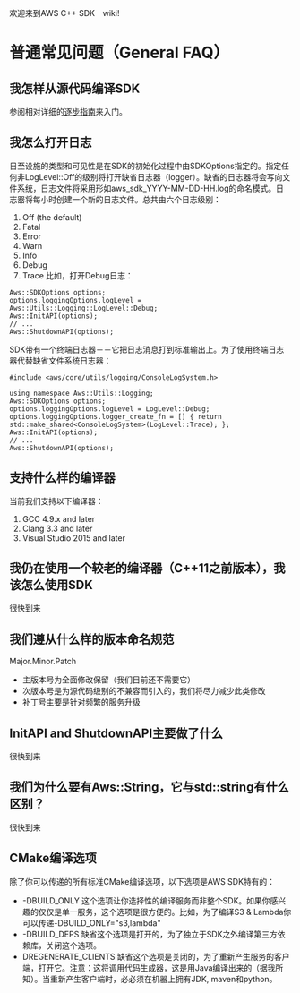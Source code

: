 欢迎来到AWS C++ SDK　wiki!
# 普通常见问题（General FAQ）
## 我怎样从源代码编译SDK
参阅相对详细的[逐步指南](https://github.com/wbb1975/blogs/blob/master/aws/build_c%2B%2Bsdk_on_ec2.md)来入门。
## 我怎么打开日志
日至设施的类型和可见性是在SDK的初始化过程中由SDKOptions指定的。指定任何非LogLevel::Off的级别将打开缺省日志器（logger）。缺省的日志器将会写向文件系统，日志文件将采用形如aws_sdk_YYYY-MM-DD-HH.log的命名模式。日志器将每小时创建一个新的日志文件。总共由六个日志级别：
1. Off (the default)
2. Fatal
3. Error
4. Warn
5. Info
6. Debug
7. Trace
比如，打开Debug日志：
```
Aws::SDKOptions options;
options.loggingOptions.logLevel = Aws::Utils::Logging::LogLevel::Debug;
Aws::InitAPI(options);
// ...
Aws::ShutdownAPI(options);
```

SDK带有一个终端日志器－－它把日志消息打到标准输出上。为了使用终端日志器代替缺省文件系统日志器：

```
#include <aws/core/utils/logging/ConsoleLogSystem.h>

using namespace Aws::Utils::Logging;
Aws::SDKOptions options;
options.loggingOptions.logLevel = LogLevel::Debug;
options.loggingOptions.logger_create_fn = [] { return std::make_shared<ConsoleLogSystem>(LogLevel::Trace); };
Aws::InitAPI(options);
// ...
Aws::ShutdownAPI(options);
```
## 支持什么样的编译器
当前我们支持以下编译器：
1. GCC 4.9.x and later
2. Clang 3.3 and later
3. Visual Studio 2015 and later
## 我仍在使用一个较老的编译器（C++11之前版本），我该怎么使用SDK
很快到来
## 我们遵从什么样的版本命名规范
Major.Minor.Patch
+ 主版本号为全面修改保留（我们目前还不需要它）
+ 次版本号是为源代码级别的不兼容而引入的，我们将尽力减少此类修改
+ 补丁号主要是针对频繁的服务升级
## InitAPI and ShutdownAPI主要做了什么
很快到来
## 我们为什么要有Aws::String，它与std::string有什么区别？
很快到来
## CMake编译选项
 除了你可以传递的所有标准CMake编译选项，以下选项是AWS SDK特有的：
 + -DBUILD_ONLY
  这个选项让你选择性的编译服务而非整个SDK。如果你感兴趣的仅仅是单一服务，这个选项是很方便的。比如，为了编译S3 & Lambda你可以传递-DBUILD_ONLY="s3,lambda"
 + -DBUILD_DEPS
  缺省这个选项是打开的，为了独立于SDK之外编译第三方依赖库，关闭这个选项。
 + DREGENERATE_CLIENTS
  缺省这个选项是关闭的，为了重新产生服务的客户端，打开它。注意：这将调用代码生成器，这是用Java编译出来的（据我所知）。当重新产生客户端时，必必须在机器上拥有JDK, maven和python。

